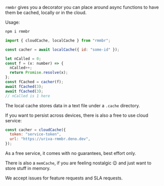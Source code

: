 `rmmbr` gives you a decorator you can place around async functions to have them be cached, locally or in the cloud.

Usage:

```sh
npm i rmmbr
```

```js
import { cloudCache, localCache } from "rmmbr";

const cacher = await localCache({ id: "some-id" });

let nCalled = 0;
const f = (x: number) => {
  nCalled++;
  return Promise.resolve(x);
};
const fCached = cacher(f);
await fCached(3);
await fCached(3);
// nCalled is 1 here
```

The local cache stores data in a text file under a `.cache` directory.

If you want to persist across devices, there is also a free to use cloud service:

```js
const cacher = cloudCache({
  token: "service-token",
  url: "https://uriva-rmmbr.deno.dev",
});
```

As a free service, it comes with no guarantees, best effort only.

There is also a `memCache`, if you are feeling nostalgic 😉 and just want to store stuff in memory.

We accept issues for feature requests and SLA requests.
